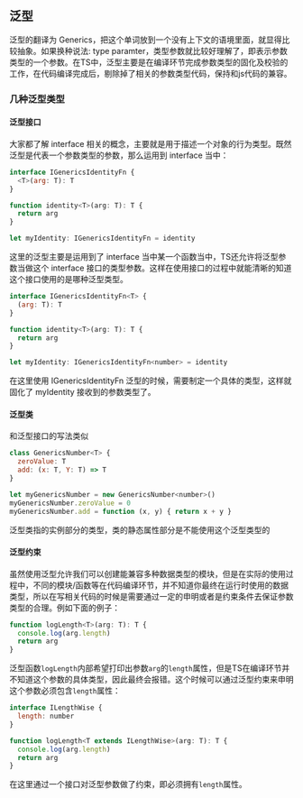 ## 泛型

泛型的翻译为 Generics，把这个单词放到一个没有上下文的语境里面，就显得比较抽象。如果换种说法: type paramter，类型参数就比较好理解了，即表示参数类型的一个参数。在TS中，泛型主要是在编译环节完成参数类型的固化及校验的工作，在代码编译完成后，剔除掉了相关的参数类型代码，保持和js代码的兼容。


### 几种泛型类型

#### 泛型接口

大家都了解 interface 相关的概念，主要就是用于描述一个对象的行为类型。既然泛型是代表一个参数类型的参数，那么运用到 interface 当中：

```javascript
interface IGenericsIdentityFn {
  <T>(arg: T): T
}

function identity<T>(arg: T): T {
  return arg
}

let myIdentity: IGenericsIdentityFn = identity
```

这里的泛型主要是运用到了 interface 当中某一个函数当中，TS还允许将泛型参数当做这个 interface 接口的类型参数。这样在使用接口的过程中就能清晰的知道这个接口使用的是哪种泛型类型。

```javascript
interface IGenericsIdentityFn<T> {
  (arg: T): T
}

function identity<T>(arg: T): T {
  return arg
}

let myIdentity: IGenericsIdentityFn<number> = identity
```

在这里使用 IGenericsIdentityFn 泛型的时候，需要制定一个具体的类型，这样就固化了 myIdentity 接收到的参数类型了。

#### 泛型类

和泛型接口的写法类似

```javascript
class GenericsNumber<T> {
  zeroValue: T
  add: (x: T, Y: T) => T
}

let myGenericsNumber = new GenericsNumber<number>()
myGenericsNumber.zeroValue = 0
myGenericsNumber.add = function (x, y) { return x + y }
```

泛型类指的实例部分的类型，类的静态属性部分是不能使用这个泛型类型的

#### 泛型约束

虽然使用泛型允许我们可以创建能兼容多种数据类型的模块，但是在实际的使用过程中，不同的模块/函数等在代码编译环节，并不知道你最终在运行时使用的数据类型，所以在写相关代码的时候是需要通过一定的申明或者是约束条件去保证参数类型的合理。例如下面的例子：

```javascript
function logLength<T>(arg: T): T {
  console.log(arg.length)
  return arg
}
```

泛型函数`logLength`内部希望打印出参数`arg`的`length`属性，但是TS在编译环节并不知道这个参数的具体类型，因此最终会报错。这个时候可以通过泛型约束来申明这个参数必须包含`length`属性：

```javascript
interface ILengthWise {
  length: number
}

function logLength<T extends ILengthWise>(arg: T): T {
  console.log(arg.length)
  return arg
}
```

在这里通过一个接口对泛型参数做了约束，即必须拥有`length`属性。